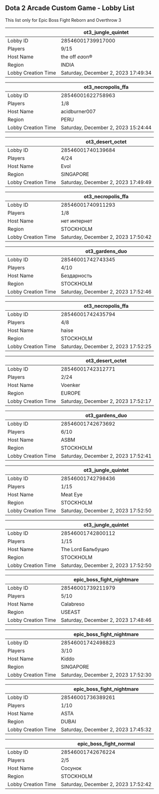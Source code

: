 ## Dota 2 Arcade Custom Game - Lobby List

This list only for Epic Boss Fight Reborn and Overthrow 3

|  | ot3_jungle_quintet |
| ------ | ------ |
| Lobby ID | 28546001739917000 |
| Players | 9/15 |
| Host Name | the off $ea$on® |
| Region | INDIA |
| Lobby Creation Time | Saturday, December 2, 2023 17:49:34 |


|  | ot3_necropolis_ffa |
| ------ | ------ |
| Lobby ID | 28546001622758963 |
| Players | 1/8 |
| Host Name | acidburner007 |
| Region | PERU |
| Lobby Creation Time | Saturday, December 2, 2023 15:24:44 |


|  | ot3_desert_octet |
| ------ | ------ |
| Lobby ID | 28546001740139684 |
| Players | 4/24 |
| Host Name | Evol |
| Region | SINGAPORE |
| Lobby Creation Time | Saturday, December 2, 2023 17:49:49 |


|  | ot3_necropolis_ffa |
| ------ | ------ |
| Lobby ID | 28546001740911293 |
| Players | 1/8 |
| Host Name | нет интернет |
| Region | STOCKHOLM |
| Lobby Creation Time | Saturday, December 2, 2023 17:50:42 |


|  | ot3_gardens_duo |
| ------ | ------ |
| Lobby ID | 28546001742743345 |
| Players | 4/10 |
| Host Name | Бездарность |
| Region | STOCKHOLM |
| Lobby Creation Time | Saturday, December 2, 2023 17:52:46 |


|  | ot3_necropolis_ffa |
| ------ | ------ |
| Lobby ID | 28546001742435794 |
| Players | 4/8 |
| Host Name | haise |
| Region | STOCKHOLM |
| Lobby Creation Time | Saturday, December 2, 2023 17:52:25 |


|  | ot3_desert_octet |
| ------ | ------ |
| Lobby ID | 28546001742312771 |
| Players | 2/24 |
| Host Name | Voenker |
| Region | EUROPE |
| Lobby Creation Time | Saturday, December 2, 2023 17:52:17 |


|  | ot3_gardens_duo |
| ------ | ------ |
| Lobby ID | 28546001742673692 |
| Players | 6/10 |
| Host Name | ASBM |
| Region | STOCKHOLM |
| Lobby Creation Time | Saturday, December 2, 2023 17:52:41 |


|  | ot3_jungle_quintet |
| ------ | ------ |
| Lobby ID | 28546001742798436 |
| Players | 1/15 |
| Host Name | Meat Eye |
| Region | STOCKHOLM |
| Lobby Creation Time | Saturday, December 2, 2023 17:52:50 |


|  | ot3_jungle_quintet |
| ------ | ------ |
| Lobby ID | 28546001742800112 |
| Players | 1/15 |
| Host Name | The Lord Бальбуцио |
| Region | STOCKHOLM |
| Lobby Creation Time | Saturday, December 2, 2023 17:52:50 |


|  | epic_boss_fight_nightmare |
| ------ | ------ |
| Lobby ID | 28546001739211979 |
| Players | 5/10 |
| Host Name | Calabreso |
| Region | USEAST |
| Lobby Creation Time | Saturday, December 2, 2023 17:48:46 |


|  | epic_boss_fight_nightmare |
| ------ | ------ |
| Lobby ID | 28546001742498823 |
| Players | 3/10 |
| Host Name | Kiddo |
| Region | SINGAPORE |
| Lobby Creation Time | Saturday, December 2, 2023 17:52:30 |


|  | epic_boss_fight_nightmare |
| ------ | ------ |
| Lobby ID | 28546001736389261 |
| Players | 1/10 |
| Host Name | ASTA |
| Region | DUBAI |
| Lobby Creation Time | Saturday, December 2, 2023 17:45:32 |


|  | epic_boss_fight_normal |
| ------ | ------ |
| Lobby ID | 28546001742676224 |
| Players | 2/5 |
| Host Name | Сосунок |
| Region | STOCKHOLM |
| Lobby Creation Time | Saturday, December 2, 2023 17:52:42 |


